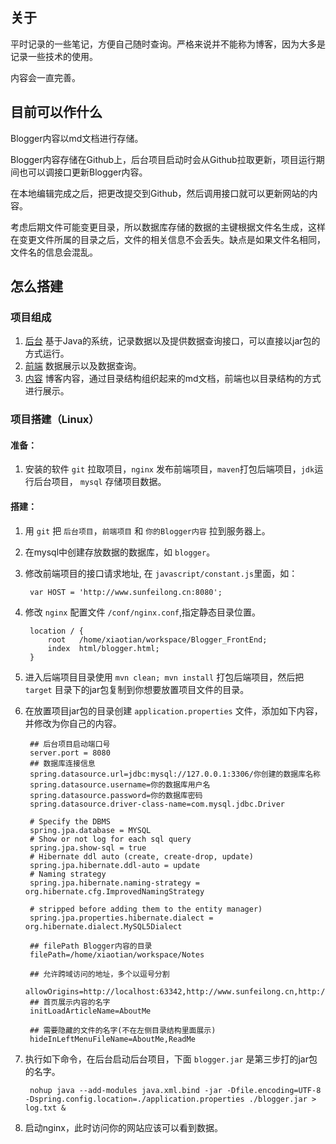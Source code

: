 ## 关于  

平时记录的一些笔记，方便自己随时查询。严格来说并不能称为博客，因为大多是记录一些技术的使用。  

内容会一直完善。  

## 目前可以作什么    

Blogger内容以md文档进行存储。

Blogger内容存储在Github上，后台项目启动时会从Github拉取更新，项目运行期间也可以调接口更新Blogger内容。

在本地编辑完成之后，把更改提交到Github，然后调用接口就可以更新网站的内容。

考虑后期文件可能变更目录，所以数据库存储的数据的主键根据文件名生成，这样在变更文件所属的目录之后，文件的相关信息不会丢失。缺点是如果文件名相同，文件名的信息会混乱。

## 怎么搭建

### 项目组成

1. [后台](https://github.com/longlongxiao/Blogger_Backstage) 基于Java的系统，记录数据以及提供数据查询接口，可以直接以jar包的方式运行。
2. [前端](https://github.com/longlongxiao/Blogger_FrontEnd) 数据展示以及数据查询。
3. [内容](https://github.com/longlongxiao/Notes) 博客内容，通过目录结构组织起来的md文档，前端也以目录结构的方式进行展示。

### 项目搭建（Linux）    
#### 准备：  

1. 安装的软件 `git` 拉取项目，`nginx` 发布前端项目，`maven`打包后端项目，`jdk`运行后台项目， `mysql` 存储项目数据。

#### 搭建： 

1. 用 `git` 把 `后台项目`，`前端项目` 和 `你的Blogger内容` 拉到服务器上。
2. 在mysql中创建存放数据的数据库，如 `blogger`。
2. 修改前端项目的接口请求地址, 在 `javascript/constant.js`里面，如：

		var HOST = 'http://www.sunfeilong.cn:8080';
3. 修改 `nginx` 配置文件 `/conf/nginx.conf`,指定静态目录位置。

		location / {
            root   /home/xiaotian/workspace/Blogger_FrontEnd;
            index  html/blogger.html;
        }
3. 进入后端项目目录使用 `mvn clean; mvn install` 打包后端项目，然后把 `target` 目录下的jar包复制到你想要放置项目文件的目录。

4. 在放置项目jar包的目录创建 `application.properties`  文件，添加如下内容，并修改为你自己的内容。

		## 后台项目启动端口号
		server.port = 8080
		## 数据库连接信息
		spring.datasource.url=jdbc:mysql://127.0.0.1:3306/你创建的数据库名称
		spring.datasource.username=你的数据库用户名
		spring.datasource.password=你的数据库密码
		spring.datasource.driver-class-name=com.mysql.jdbc.Driver
		
		# Specify the DBMS
		spring.jpa.database = MYSQL
		# Show or not log for each sql query
		spring.jpa.show-sql = true
		# Hibernate ddl auto (create, create-drop, update)
		spring.jpa.hibernate.ddl-auto = update
		# Naming strategy
		spring.jpa.hibernate.naming-strategy = org.hibernate.cfg.ImprovedNamingStrategy
		
		# stripped before adding them to the entity manager)
		spring.jpa.properties.hibernate.dialect = org.hibernate.dialect.MySQL5Dialect
		
		## filePath Blogger内容的目录
		filePath=/home/xiaotian/workspace/Notes
		
		## 允许跨域访问的地址，多个以逗号分割
		allowOrigins=http://localhost:63342,http://www.sunfeilong.cn,http://182.61.52.178
		## 首页展示内容的名字
		initLoadArticleName=AboutMe
		
		## 需要隐藏的文件的名字(不在左侧目录结构里面展示)
		hideInLeftMenuFileName=AboutMe,ReadMe
		
5. 执行如下命令，在后台启动后台项目，下面 `blogger.jar` 是第三步打的jar包的名字。

		nohup java --add-modules java.xml.bind -jar -Dfile.encoding=UTF-8 -Dspring.config.location=./application.properties ./blogger.jar > log.txt &
6. 启动nginx，此时访问你的网站应该可以看到数据。



